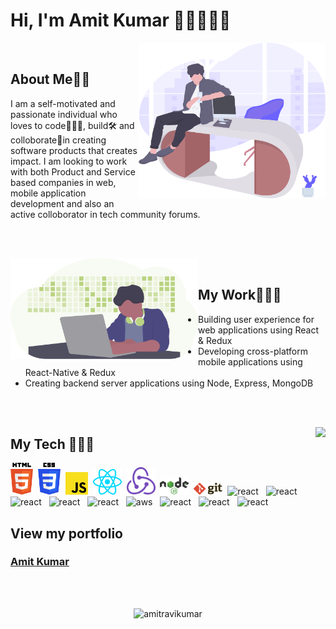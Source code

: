 # Hi, I'm Amit Kumar 👋🏼👨🏻‍💻



<img align="right" width="300" src="undraw_on_the_office_fbfs.svg"/>

</br>

## **About Me**🧔🏻

I am a self-motivated and passionate  individual who loves to code👨🏻‍💻, build🛠 and colloborate🤝in creating software products that creates impact. I am looking to work with both Product and Service based companies in web, mobile application development and also an active colloborator in tech community forums.



</br></br>

<img align="left" width="300" src="undraw_developer_activity_bv83.svg"/>

</br>

## **My Work**👨🏻‍💻

- Building user experience for web applications using React & Redux
- Developing cross-platform mobile applications using React-Native & Redux
- Creating backend server applications using Node, Express, MongoDB

</br></br>

 <img  align="right" src="https://github-readme-stats.vercel.app/api?username=amitravikumar&show_icons=true&text_color=fff&icon_color=00C853&title_color=00C853&bg_color=202020">

## **My Tech** 👨🏻‍🔧

<img width="36px" alt="html" src="html-5.svg">&nbsp;
<img width="36px" alt="css" src="css-3.svg">&nbsp;
<img width="36px" alt="javascript" src="javascript.svg">&nbsp;
<img width="46px" alt="react" src="react.svg">&nbsp;
<img width="46px" alt="redux" src="redux.svg">&nbsp;
<img width="46px" alt="nodejs" src="nodejs.svg">&nbsp;
<img width="46px" alt="git" src="git.svg">&nbsp;
<img src="https://www.vectorlogo.zone/logos/getbootstrap/getbootstrap-icon.svg" alt="react" width="40" height="40"/> &nbsp;
<img src="https://firebasestorage.googleapis.com/v0/b/soham-dave08.appspot.com/o/Logo%2Fexpressjs.svg?alt=media&token=efd0ead3-8ca1-4616-a249-b0950728376b" alt="react" width="40" height="40"/> &nbsp;
<img src="https://www.vectorlogo.zone/logos/mongodb/mongodb-icon.svg" alt="react" width="40" height="40"/> &nbsp;
<img src="https://www.vectorlogo.zone/logos/mysql/mysql-icon.svg" alt="react" width="40" height="40"/> &nbsp;
<img src="https://www.vectorlogo.zone/logos/firebase/firebase-icon.svg" alt="react" width="40" height="40"/> &nbsp;
<img src="https://www.vectorlogo.zone/logos/amazon_aws/amazon_aws-icon.svg" alt="aws" width="40" height="40"/> &nbsp;
<img src="https://www.vectorlogo.zone/logos/git-scm/git-scm-icon.svg" alt="react" width="40" height="40"/> &nbsp;
<img src="https://www.vectorlogo.zone/logos/github/github-icon.svg" alt="react" width="40" height="40"/> &nbsp;
<img src="https://seeklogo.com/images/V/visual-studio-code-logo-284BC24C39-seeklogo.com.png" alt="react" width="40" height="40"/> &nbsp;

## **View my portfolio** 

### **<a href="https://amitravikumar.github.io" target="_blank">Amit Kumar</a>**

</br>
</br>

<p align="center"> <img src="https://komarev.com/ghpvc/?username=amitravikumar" alt="amitravikumar" /> </p>
